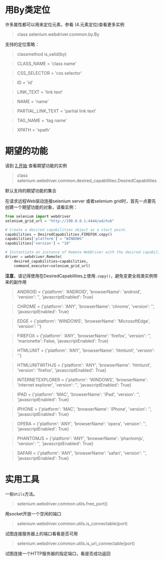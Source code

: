 # 用By类定位
许多属性都可以用来定位元素，参看 (4.元素定位)查看更多实例

>class selenium.webdriver.common.by.By

支持的定位策略：
>classmethod is_valid(by)

>CLASS_NAME = 'class name'

>CSS_SELECTOR = 'css selector'

>ID = 'id'

>LINK_TEXT = 'link text'

>NAME = 'name'

>PARTIAL_LINK_TEXT = 'partial link text'

>TAG_NAME = 'tag name'

>XPATH = 'xpath'

# 期望的功能
请到 [2.开始]() 查看期望功能的实例
>class selenium.webdriver.common.desired_capabilities.DesiredCapabilities

默认支持的期望功能的集合

在请求远程Web驱动连接selenium server 或者selenium grid时，首先一点要先创建一个期望功能的对象，请看实例：
```python
from selenium import webdriver
selenium_grid_url = "http://198.0.0.1:4444/wd/hub"

# Create a desired capabilities object as a start point.
capabilities = DesiredCapabilities.FIREFOX.copy()
capabilities['platform'] = "WINDOWS"
capabilities['version'] = "10"

# Instantiate an instance of Remote WebDriver with the desired capabilities.
driver = webdriver.Remote(
	desired_capabilities=capabilities,
	command_executor=selenium_grid_url)
```
**注意**，请记得使用在DesiredCapabilities上使用`.copy()`，避免变更全局类实例带来的副作用
>ANDROID = {'platform': 'ANDROID', 'browserName': 'android', 'version': '', 'javascriptEnabled': True}

>CHROME = {'platform': 'ANY', 'browserName': 'chrome', 'version': '', 'javascriptEnabled': True}

>EDGE = {'platform': 'WINDOWS', 'browserName': 'MicrosoftEdge', 'version': ''}

>FIREFOX = {'platform': 'ANY', 'browserName': 'firefox', 'version': '', 'marionette': False, 'javascriptEnabled': True}

>HTMLUNIT = {'platform': 'ANY', 'browserName': 'htmlunit', 'version': ''}

>HTMLUNITWITHJS = {'platform': 'ANY', 'browserName': 'htmlunit', 'version': 'firefox', 'javascriptEnabled': True}

>INTERNETEXPLORER = {'platform': 'WINDOWS', 'browserName': 'internet explorer', 'version': '', 'javascriptEnabled': True}

>IPAD = {'platform': 'MAC', 'browserName': 'iPad', 'version': '', 'javascriptEnabled': True}

>IPHONE = {'platform': 'MAC', 'browserName': 'iPhone', 'version': '', 'javascriptEnabled': True}

>OPERA = {'platform': 'ANY', 'browserName': 'opera', 'version': '', 'javascriptEnabled': True}

>PHANTOMJS = {'platform': 'ANY', 'browserName': 'phantomjs', 'version': '', 'javascriptEnabled': True}

>SAFARI = {'platform': 'ANY', 'browserName': 'safari', 'version': '', 'javascriptEnabled': True}


# 实用工具
一些`Utils`方法。

>selenium.webdriver.common.utils.free_port()

用socket开放一个空闲的端口

>selenium.webdriver.common.utils.is_connectable(port)

试图连接服务器上的端口看看是否可用
 
>selenium.webdriver.common.utils.is_url_connectable(port)

试图连接一个HTTP服务器的指定端口，看是否成功返回
